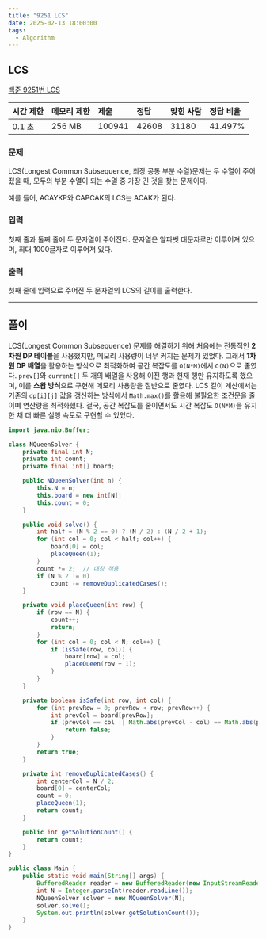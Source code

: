 ```yaml
---
title: "9251 LCS"
date: 2025-02-13 18:00:00
tags: 
  - Algorithm
---
```



## LCS

[백준 9251번 LCS](https://www.acmicpc.net/problem/9251)

| 시간 제한 | 메모리 제한 | 제출    | 정답    | 맞힌 사람 | 정답 비율   |
|:------|:-------|:------|:------|:------|:--------|
| 0.1 초 | 256 MB | 100941 | 42608 | 31180 | 41.497% |

### 문제

LCS(Longest Common Subsequence, 최장 공통 부분 수열)문제는 두 수열이 주어졌을 때, 모두의 부분 수열이 되는 수열 중 가장 긴 것을 찾는 문제이다.

예를 들어, ACAYKP와 CAPCAK의 LCS는 ACAK가 된다.

### 입력

첫째 줄과 둘째 줄에 두 문자열이 주어진다. 문자열은 알파벳 대문자로만 이루어져 있으며, 최대 1000글자로 이루어져 있다.

### 출력

첫째 줄에 입력으로 주어진 두 문자열의 LCS의 길이를 출력한다.

---

## 풀이

LCS(Longest Common Subsequence) 문제를 해결하기 위해 처음에는 전통적인 **2차원 DP 테이블**을 사용했지만, 메모리 사용량이 너무 커지는 문제가 있었다. 
그래서 **1차원 DP 배열**을 활용하는 방식으로 최적화하여 공간 복잡도를 `O(N*M)`에서 `O(N)`으로 줄였다. 
`prev[]`와 `current[]` 두 개의 배열을 사용해 이전 행과 현재 행만 유지하도록 했으며, 이를 **스왑 방식**으로 구현해 메모리 사용량을 절반으로 줄였다. 
LCS 길이 계산에서는 기존의 `dp[i][j]` 값을 갱신하는 방식에서 `Math.max()`를 활용해 불필요한 조건문을 줄이며 연산량을 최적화했다. 
결국, 공간 복잡도를 줄이면서도 시간 복잡도 `O(N*M)`을 유지한 채 더 빠른 실행 속도로 구현할 수 있었다.

```java
import java.nio.Buffer;

class NQueenSolver {
    private final int N;
    private int count;
    private final int[] board;

    public NQueenSolver(int n) {
        this.N = n;
        this.board = new int[N];
        this.count = 0;
    }

    public void solve() {
        int half = (N % 2 == 0) ? (N / 2) : (N / 2 + 1);
        for (int col = 0; col < half; col++) {
            board[0] = col;
            placeQueen(1);
        }
        count *= 2;  // 대칭 적용
        if (N % 2 != 0)
            count -= removeDuplicatedCases();
    }

    private void placeQueen(int row) {
        if (row == N) {
            count++;
            return;
        }
        for (int col = 0; col < N; col++) {
            if (isSafe(row, col)) {
                board[row] = col;
                placeQueen(row + 1);
            }
        }
    }

    private boolean isSafe(int row, int col) {
        for (int prevRow = 0; prevRow < row; prevRow++) {
            int prevCol = board[prevRow];
            if (prevCol == col || Math.abs(prevCol - col) == Math.abs(prevRow - row)) {
                return false;
            }
        }
        return true;
    }

    private int removeDuplicatedCases() {
        int centerCol = N / 2;
        board[0] = centerCol;
        count = 0;
        placeQueen(1);
        return count;
    }

    public int getSolutionCount() {
        return count;
    }
}

public class Main {
    public static void main(String[] args) {
        BufferedReader reader = new BufferedReader(new InputStreamReader(System.in));
        int N = Integer.parseInt(reader.readLine());
        NQueenSolver solver = new NQueenSolver(N);
        solver.solve();
        System.out.println(solver.getSolutionCount());
    }
}

```